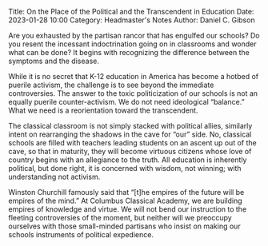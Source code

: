 Title: On the Place of the Political and the Transcendent in Education
Date: 2023-01-28 10:00 
Category: Headmaster's Notes
Author: Daniel C. Gibson


Are you exhausted by the partisan rancor that has engulfed our schools? Do you resent the incessant indoctrination going on in classrooms and wonder what can be done? It begins with recognizing the difference between the symptoms and the disease.

 

While it is no secret that K-12 education in America has become a hotbed of puerile activism, the challenge is to see beyond the immediate controversies. The answer to the toxic politicization of our schools is not an equally puerile counter-activism. We do not need ideological “balance.” What we need is a reorientation toward the transcendent.

 

The classical classroom is not simply stacked with political allies, similarly intent on rearranging the shadows in the cave for “our” side. No, classical schools are filled with teachers leading students on an ascent up out of the cave, so that in maturity, they will become virtuous citizens whose love of country begins with an allegiance to the truth. All education is inherently political, but done right, it is concerned with wisdom, not winning; with understanding not activism.

 

Winston Churchill famously said that “[t]he empires of the future will be empires of the mind.” At Columbus Classical Academy, we are building empires of knowledge and virtue. We will not bend our instruction to the fleeting controversies of the moment, but neither will we preoccupy ourselves with those small-minded partisans who insist on making our schools instruments of political expedience.